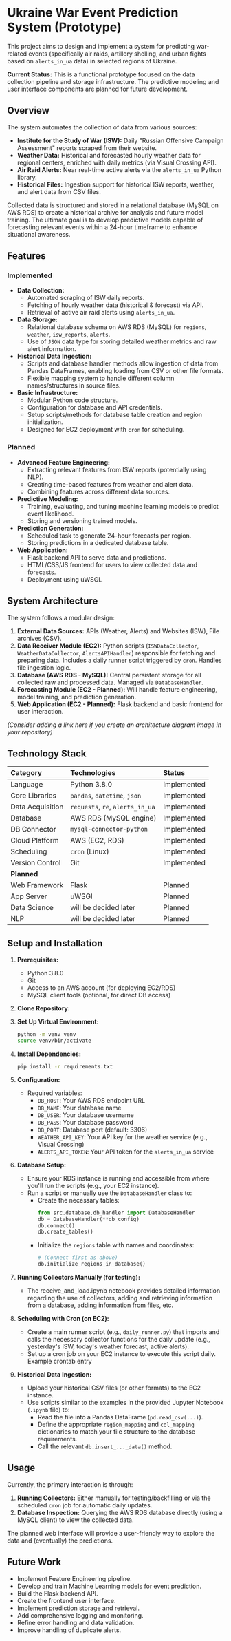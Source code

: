 # Ukraine War Event Prediction System (Prototype)

This project aims to design and implement a system for predicting war-related events (specifically air raids, artillery shelling, and urban fights based on `alerts_in_ua` data) in selected regions of Ukraine. 

**Current Status:** This is a functional prototype focused on the data collection pipeline and storage infrastructure. The predictive modeling and user interface components are planned for future development.

## Overview

The system automates the collection of data from various sources:

*   **Institute for the Study of War (ISW):** Daily "Russian Offensive Campaign Assessment" reports scraped from their website.
*   **Weather Data:** Historical and forecasted hourly weather data for regional centers, enriched with daily metrics (via Visual Crossing API).
*   **Air Raid Alerts:** Near real-time active alerts via the `alerts_in_ua` Python library.
*   **Historical Files:** Ingestion support for historical ISW reports, weather, and alert data from CSV files.

Collected data is structured and stored in a relational database (MySQL on AWS RDS) to create a historical archive for analysis and future model training. The ultimate goal is to develop predictive models capable of forecasting relevant events within a 24-hour timeframe to enhance situational awareness.

## Features

### Implemented

*   **Data Collection:**
    *   Automated scraping of ISW daily reports.
    *   Fetching of hourly weather data (historical & forecast) via API.
    *   Retrieval of active air raid alerts using `alerts_in_ua`.
*   **Data Storage:**
    *   Relational database schema on AWS RDS (MySQL) for `regions`, `weather`, `isw_reports`, `alerts`.
    *   Use of `JSON` data type for storing detailed weather metrics and raw alert information.
*   **Historical Data Ingestion:**
    *   Scripts and database handler methods allow ingestion of data from Pandas DataFrames, enabling loading from CSV or other file formats.
    *   Flexible mapping system to handle different column names/structures in source files.
*   **Basic Infrastructure:**
    *   Modular Python code structure.
    *   Configuration for database and API credentials.
    *   Setup scripts/methods for database table creation and region initialization.
    *   Designed for EC2 deployment with `cron` for scheduling.

### Planned

*   **Advanced Feature Engineering:**
    *   Extracting relevant features from ISW reports (potentially using NLP).
    *   Creating time-based features from weather and alert data.
    *   Combining features across different data sources.
*   **Predictive Modeling:**
    *   Training, evaluating, and tuning machine learning models to predict event likelihood.
    *   Storing and versioning trained models.
*   **Prediction Generation:**
    *   Scheduled task to generate 24-hour forecasts per region.
    *   Storing predictions in a dedicated database table.
*   **Web Application:**
    *   Flask backend API to serve data and predictions.
    *   HTML/CSS/JS frontend for users to view collected data and forecasts.
    *   Deployment using uWSGI.

## System Architecture

The system follows a modular design:

1.  **External Data Sources:** APIs (Weather, Alerts) and Websites (ISW), File archives (CSV).
2.  **Data Receiver Module (EC2):** Python scripts (`ISWDataCollector`, `WeatherDataCollector`, `AlertsAPIHandler`) responsible for fetching and preparing data. Includes a daily runner script triggered by `cron`. Handles file ingestion logic.
3.  **Database (AWS RDS - MySQL):** Central persistent storage for all collected raw and processed data. Managed via `DatabaseHandler`.
4.  **Forecasting Module (EC2 - Planned):** Will handle feature engineering, model training, and prediction generation.
5.  **Web Application (EC2 - Planned):** Flask backend and basic frontend for user interaction.

*(Consider adding a link here if you create an architecture diagram image in your repository)*

## Technology Stack

| Category                | Technologies                                       | Status      |
| :---------------------- | :------------------------------------------------- | :---------- |
| Language                | Python 3.8.0                                       | Implemented |
| Core Libraries          | `pandas`, `datetime`, `json`                       | Implemented |
| Data Acquisition        | `requests`, `re`, `alerts_in_ua`                   | Implemented |
| Database                | AWS RDS (MySQL engine)                             | Implemented |
| DB Connector            | `mysql-connector-python`                           | Implemented |
| Cloud Platform          | AWS (EC2, RDS)                                     | Implemented |
| Scheduling              | `cron` (Linux)                                     | Implemented |
| Version Control         | Git                                                | Implemented |
| **Planned**             |                                                    |             |
| Web Framework           | Flask                                              | Planned     |
| App Server              | uWSGI                                              | Planned     |
| Data Science            | will be decided later                              | Planned     |
| NLP                     | will be decided later                              | Planned     |

## Setup and Installation

1.  **Prerequisites:**
    *   Python 3.8.0
    *   Git
    *   Access to an AWS account (for deploying EC2/RDS)
    *   MySQL client tools (optional, for direct DB access)

2.  **Clone Repository:**

3.  **Set Up Virtual Environment:**
    ```bash
    python -m venv venv
    source venv/bin/activate 
    ```

4.  **Install Dependencies:**
    ```bash
    pip install -r requirements.txt
    ```

5.  **Configuration:**
    *   Required variables:
        *   `DB_HOST`: Your AWS RDS endpoint URL
        *   `DB_NAME`: Your database name
        *   `DB_USER`: Your database username
        *   `DB_PASS`: Your database password
        *   `DB_PORT`: Database port (default: 3306)
        *   `WEATHER_API_KEY`: Your API key for the weather service (e.g., Visual Crossing)
        *   `ALERTS_API_TOKEN`: Your API token for the `alerts_in_ua` service

6.  **Database Setup:**
    *   Ensure your RDS instance is running and accessible from where you'll run the scripts (e.g., your EC2 instance).
    *   Run a script or manually use the `DatabaseHandler` class to:
        *   Create the necessary tables:
            ```python
            from src.database.db_handler import DatabaseHandler
            db = DatabaseHandler(**db_config)
            db.connect()
            db.create_tables()
            ```
        *   Initialize the `regions` table with names and coordinates:
            ```python
            # (Connect first as above)
            db.initialize_regions_in_database()
            ```

7.  **Running Collectors Manually (for testing):**
    *   The receive_and_load.ipynb notebook provides detailed information regarding the use of collectors, adding and retrieving information from a database, adding information from files, etc.

8.  **Scheduling with Cron (on EC2):**
    *   Create a main runner script (e.g., `daily_runner.py`) that imports and calls the necessary collector functions for the daily update (e.g., yesterday's ISW, today's weather forecast, active alerts).
    *   Set up a cron job on your EC2 instance to execute this script daily. Example crontab entry 

9.  **Historical Data Ingestion:**
    *   Upload your historical CSV files (or other formats) to the EC2 instance.
    *   Use scripts similar to the examples in the provided Jupyter Notebook (`.ipynb` file) to:
        *   Read the file into a Pandas DataFrame (`pd.read_csv(...)`).
        *   Define the appropriate `region_mapping` and `col_mapping` dictionaries to match your file structure to the database requirements.
        *   Call the relevant `db.insert_..._data()` method.

## Usage

Currently, the primary interaction is through:

1.  **Running Collectors:** Either manually for testing/backfilling or via the scheduled `cron` job for automatic daily updates.
2.  **Database Inspection:** Querying the AWS RDS database directly (using a MySQL client) to view the collected data.

The planned web interface will provide a user-friendly way to explore the data and (eventually) the predictions.

## Future Work

*   Implement Feature Engineering pipeline.
*   Develop and train Machine Learning models for event prediction.
*   Build the Flask backend API.
*   Create the frontend user interface.
*   Implement prediction storage and retrieval.
*   Add comprehensive logging and monitoring.
*   Refine error handling and data validation.
*   Improve handling of duplicate alerts.
